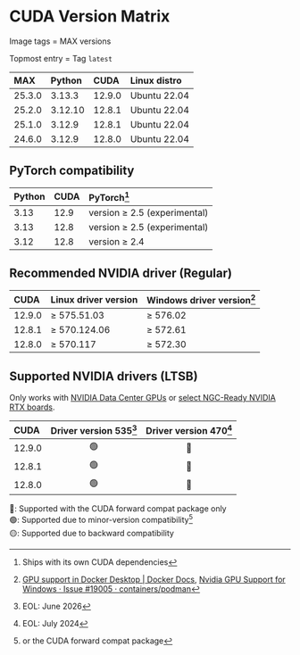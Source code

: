 # CUDA Version Matrix

Image tags = MAX versions

Topmost entry = Tag `latest`

| MAX    | Python  | CUDA   | Linux distro |
|:-------|:--------|:-------|:-------------|
| 25.3.0 | 3.13.3  | 12.9.0 | Ubuntu 22.04 |
| 25.2.0 | 3.12.10 | 12.8.1 | Ubuntu 22.04 |
| 25.1.0 | 3.12.9  | 12.8.1 | Ubuntu 22.04 |
| 24.6.0 | 3.12.9  | 12.8.0 | Ubuntu 22.04 |

## PyTorch compatibility

| Python | CUDA | PyTorch[^1]                  |
|:-------|:-----|:-----------------------------|
| 3.13   | 12.9 | version ≥ 2.5 (experimental) |
| 3.13   | 12.8 | version ≥ 2.5 (experimental) |
| 3.12   | 12.8 | version ≥ 2.4                |

[^1]: Ships with its own CUDA dependencies

## Recommended NVIDIA driver (Regular)

| CUDA   | Linux driver version | Windows driver version[^2] |
|:-------|:---------------------|:---------------------------|
| 12.9.0 | ≥ 575.51.03          | ≥ 576.02                   |
| 12.8.1 | ≥ 570.124.06         | ≥ 572.61                   |
| 12.8.0 | ≥ 570.117            | ≥ 572.30                   |

[^2]: [GPU support in Docker Desktop | Docker Docs](https://docs.docker.com/desktop/gpu/),
[Nvidia GPU Support for Windows · Issue #19005 · containers/podman](https://github.com/containers/podman/issues/19005)

## Supported NVIDIA drivers (LTSB)

Only works with
[NVIDIA Data Center GPUs](https://resources.nvidia.com/l/en-us-gpu) or
[select NGC-Ready NVIDIA RTX boards](https://docs.nvidia.com/certification-programs/ngc-ready-systems/index.html).

| CUDA   | Driver version 535[^3] | Driver version 470[^4] |
|:-------|:----------------------:|:----------------------:|
| 12.9.0 | 🟢                      | 🔵                      |
| 12.8.1 | 🟢                      | 🔵                      |
| 12.8.0 | 🟢                      | 🔵                      |

🔵: Supported with the CUDA forward compat package only  
🟢: Supported due to minor-version compatibility[^5]  
🟡: Supported due to backward compatibility

[^3]: EOL: June 2026  
[^4]: EOL: July 2024
[^5]: or the CUDA forward compat package

